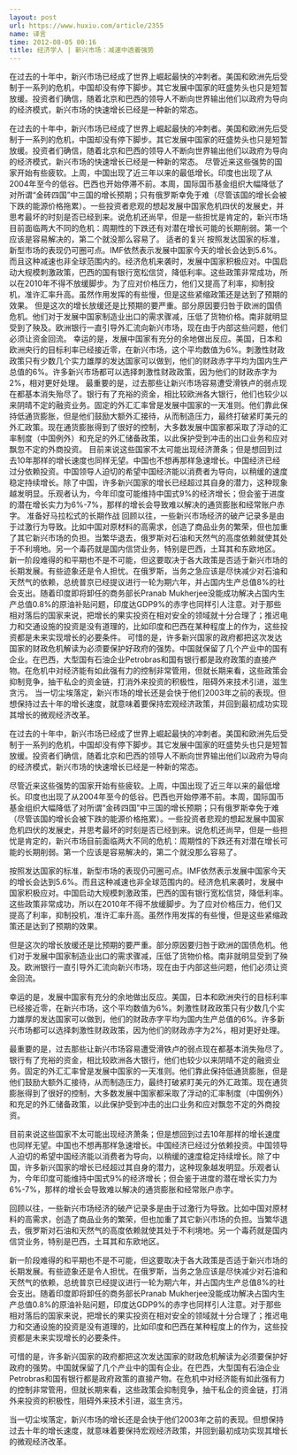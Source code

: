 ```yaml
---
layout: post
url: https://www.huxiu.com/article/2355
name: 译言
time: 2012-08-05 00:16
title: 经济学人 | 新兴市场：减速中透着强势
---
```

在过去的十年中，新兴市场已经成了世界上崛起最快的冲刺者。美国和欧洲先后受制于一系列的危机，中国却没有停下脚步。其它发展中国家的旺盛势头也只是短暂放缓。投资者们确信，随着北京和巴西的领导人不断向世界输出他们以政府为导向的经济模式，新兴市场的快速增长已经是一种新的常态。

在过去的十年中，新兴市场已经成了世界上崛起最快的冲刺者。美国和欧洲先后受制于一系列的危机，中国却没有停下脚步。其它发展中国家的旺盛势头也只是短暂放缓。投资者们确信，随着北京和巴西的领导人不断向世界输出他们以政府为导向的经济模式，新兴市场的快速增长已经是一种新的常态。 尽管近来这些强势的国家开始有些疲软。上周，中国出现了近三年以来的最低增长。印度也出现了从2004年至今的低谷。巴西也开始停滞不前。本周，国际国币基金组织大幅降低了对所谓“金砖四国”中三国的增长预期；只有俄罗斯幸免于难（尽管该国的增长会被下跌的能源价格拖累）。一些投资者悲观的想起发展中国家危机四伏的发展史，并思考最坏的时刻是否已经到来。说危机还尚早，但是一些担忧是肯定的，新兴市场目前面临两大不同的危机：周期性的下跌还有对潜在增长可能的长期削弱。第一个应该是容易解决的，第二个就没那么容易了。 适者的复兴 按照发达国家的标准，新型市场的表现仍可圈可点。IMF依然表示发展中国家今天的增长会达到5.6%。而且这种减速也非全球范围内的。经济危机来袭时，发展中国家积极应对。中国启动大规模刺激政策，巴西的国有银行宽松信贷，降低利率。这些政策非常成功，所以在2010年不得不放缓脚步。为了应对价格压力，他们又提高了利率，抑制投机，准许汇率升高。虽然作用发挥的有些慢，但是这些紧缩政策还是达到了预期的效果。 但是这次的增长放缓还是比预期的要严重。部分原因要归咎于欧洲的国债危机。他们对于发展中国家制造业出口的需求骤减，压低了货物价格。南非就明显受到了殃及。欧洲银行一直引导外汇流向新兴市场，现在由于内部这些问题，他们必须让资金回流。 幸运的是，发展中国家有充分的余地做出反应。美国，日本和欧洲央行的目标利率已经接近零，在新兴市场，这个平均数值为6%。刺激性财政政策只有少数几个实力雄厚的发达国家可以做到，他们的财政赤字平均为国内生产总值的6%。许多新兴市场都可以选择刺激性财政政策，因为他们的财政赤字为2%，相对更好处理。 最重要的是，过去那些让新兴市场容易遭受滑铁卢的弱点现在都基本消失殆尽了。银行有了充裕的资金，相比较欧洲各大银行，他们也较少以来阴晴不定的融资业务。固定的外汇汇率曾是发展中国家的一天准则。他们靠此保持低通货膨胀，但是他们鼓励大额外汇接待，从而制造压力，最终打破紧盯美元的外汇政策。现在通货膨胀得到了很好的控制，大多数发展中国家都采取了浮动的汇率制度（中国例外）和充足的外汇储备政策，以此保护受到冲击的出口业务和应对飘忽不定的外商投资。 目前来说这些国家不太可能出现经济萧条；但是想回到过去10年那样的增长速度也同样无望。中国也不想再那样急速增长。中国经济已经过分依赖投资。中国领导人迫切的希望中国经济能以消费者为导向，以稍缓的速度稳定持续增长。除了中国，许多新兴国家的增长已经超过其自身的潜力，这种现象越发明显。乐观者认为，今年印度可能维持中国式9%的经济增长；但会鉴于进度的潜在增长实力为6%-7%，那样的增长会导致难以解决的通货膨胀和经常账户赤字。 准备好马拉松式的长期作战 回顾以往，一些新兴市场经济的破产记录多是由于过激行为导致。比如中国对原材料的高需求，创造了商品业务的繁荣，但也加重了其它新兴市场的负担。当繁华退去，俄罗斯对石油和天然气的高度依赖就使其处于不利境地。另一个毒药就是国内信贷业务，特别是巴西，土耳其和东欧地区。 新一阶段难得的和平期也不是不可能，但这要取决于各大政策是否适于新兴市场的长期发展。有些迹象还是令人担忧。在俄罗斯，当务之急应该是尽快减少对石油和天然气的依赖，总统普京已经提议进行一轮为期六年，并占国内生产总值8%的社会支出。随着印度即将卸任的商务部长Pranab Mukherjee没能成功解决占国内生产总值0.8%的原油补贴问题，印度达GDP9%的赤字也同样引人注意。对于那些相对落后的国家来说，把增长的果实投资在相对安全的领域就十分合理了；推迟电力和交通设施的投资是没有道理的，比如印度和巴西在某种程度上的作为，这些投资都是未来实现增长的必要条件。 可惜的是，许多新兴国家的政府都把这次发达国家的财政危机解读为必须要保护好政府的强势。中国就保留了几个产业中的国有企业。在巴西，大型国有石油企业Petrobras和国有银行都是政府政策的直接产物。在危机中对经济能有如此强有力的控制非常管用，但就长期来看，这些政策会抑制竞争，抽干私企的资金链，打消外来投资的积极性，阻碍外来技术引进，滋生贪污。 当一切尘埃落定，新兴市场的增长还是会快于他们2003年之前的表现。但想保持过去十年的增长速度，就意味着要保持宏观经济政策，并回到最初成功实现其增长的微观经济改革。

在过去的十年中，新兴市场已经成了世界上崛起最快的冲刺者。美国和欧洲先后受制于一系列的危机，中国却没有停下脚步。其它发展中国家的旺盛势头也只是短暂放缓。投资者们确信，随着北京和巴西的领导人不断向世界输出他们以政府为导向的经济模式，新兴市场的快速增长已经是一种新的常态。

尽管近来这些强势的国家开始有些疲软。上周，中国出现了近三年以来的最低增长。印度也出现了从2004年至今的低谷。巴西也开始停滞不前。本周，国际国币基金组织大幅降低了对所谓“金砖四国”中三国的增长预期；只有俄罗斯幸免于难（尽管该国的增长会被下跌的能源价格拖累）。一些投资者悲观的想起发展中国家危机四伏的发展史，并思考最坏的时刻是否已经到来。说危机还尚早，但是一些担忧是肯定的，新兴市场目前面临两大不同的危机：周期性的下跌还有对潜在增长可能的长期削弱。第一个应该是容易解决的，第二个就没那么容易了。

按照发达国家的标准，新型市场的表现仍可圈可点。IMF依然表示发展中国家今天的增长会达到5.6%。而且这种减速也非全球范围内的。经济危机来袭时，发展中国家积极应对。中国启动大规模刺激政策，巴西的国有银行宽松信贷，降低利率。这些政策非常成功，所以在2010年不得不放缓脚步。为了应对价格压力，他们又提高了利率，抑制投机，准许汇率升高。虽然作用发挥的有些慢，但是这些紧缩政策还是达到了预期的效果。

但是这次的增长放缓还是比预期的要严重。部分原因要归咎于欧洲的国债危机。他们对于发展中国家制造业出口的需求骤减，压低了货物价格。南非就明显受到了殃及。欧洲银行一直引导外汇流向新兴市场，现在由于内部这些问题，他们必须让资金回流。

幸运的是，发展中国家有充分的余地做出反应。美国，日本和欧洲央行的目标利率已经接近零，在新兴市场，这个平均数值为6%。刺激性财政政策只有少数几个实力雄厚的发达国家可以做到，他们的财政赤字平均为国内生产总值的6%。许多新兴市场都可以选择刺激性财政政策，因为他们的财政赤字为2%，相对更好处理。

最重要的是，过去那些让新兴市场容易遭受滑铁卢的弱点现在都基本消失殆尽了。银行有了充裕的资金，相比较欧洲各大银行，他们也较少以来阴晴不定的融资业务。固定的外汇汇率曾是发展中国家的一天准则。他们靠此保持低通货膨胀，但是他们鼓励大额外汇接待，从而制造压力，最终打破紧盯美元的外汇政策。现在通货膨胀得到了很好的控制，大多数发展中国家都采取了浮动的汇率制度（中国例外）和充足的外汇储备政策，以此保护受到冲击的出口业务和应对飘忽不定的外商投资。

目前来说这些国家不太可能出现经济萧条；但是想回到过去10年那样的增长速度也同样无望。中国也不想再那样急速增长。中国经济已经过分依赖投资。中国领导人迫切的希望中国经济能以消费者为导向，以稍缓的速度稳定持续增长。除了中国，许多新兴国家的增长已经超过其自身的潜力，这种现象越发明显。乐观者认为，今年印度可能维持中国式9%的经济增长；但会鉴于进度的潜在增长实力为6%-7%，那样的增长会导致难以解决的通货膨胀和经常账户赤字。

回顾以往，一些新兴市场经济的破产记录多是由于过激行为导致。比如中国对原材料的高需求，创造了商品业务的繁荣，但也加重了其它新兴市场的负担。当繁华退去，俄罗斯对石油和天然气的高度依赖就使其处于不利境地。另一个毒药就是国内信贷业务，特别是巴西，土耳其和东欧地区。

新一阶段难得的和平期也不是不可能，但这要取决于各大政策是否适于新兴市场的长期发展。有些迹象还是令人担忧。在俄罗斯，当务之急应该是尽快减少对石油和天然气的依赖，总统普京已经提议进行一轮为期六年，并占国内生产总值8%的社会支出。随着印度即将卸任的商务部长Pranab Mukherjee没能成功解决占国内生产总值0.8%的原油补贴问题，印度达GDP9%的赤字也同样引人注意。对于那些相对落后的国家来说，把增长的果实投资在相对安全的领域就十分合理了；推迟电力和交通设施的投资是没有道理的，比如印度和巴西在某种程度上的作为，这些投资都是未来实现增长的必要条件。

可惜的是，许多新兴国家的政府都把这次发达国家的财政危机解读为必须要保护好政府的强势。中国就保留了几个产业中的国有企业。在巴西，大型国有石油企业Petrobras和国有银行都是政府政策的直接产物。在危机中对经济能有如此强有力的控制非常管用，但就长期来看，这些政策会抑制竞争，抽干私企的资金链，打消外来投资的积极性，阻碍外来技术引进，滋生贪污。

当一切尘埃落定，新兴市场的增长还是会快于他们2003年之前的表现。但想保持过去十年的增长速度，就意味着要保持宏观经济政策，并回到最初成功实现其增长的微观经济改革。

